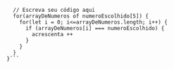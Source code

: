 ```function contaOcorrencias(arrayDeNumeros, numeroEscolhido) {
  // Escreva seu código aqui
  for(arrayDeNumeros of numeroEscolhido[5]) {
    for(let i = 0; i<=arrayDeNumeros.length; i++) {
      if (arrayDeNumeros[i] === numeroEscolhido) {
        acrescenta ++
      }
    }
  }
}```